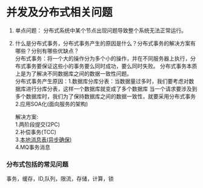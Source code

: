 # 并发及分布式相关问题
1. 单点问题： 分布式系统中某个节点出现问题导致整个系统无法正常运行。

2. 什么是分布式事务，分布式事务产生的原因是什么？分布式事务的解决方案有哪些？分别有哪些优缺点？   
    分布式事务：将一个大的操作分为多个小的操作，并在不同服务器上执行，分布式事务要保证这些小的事务要么同时成功，要么同时失败。
    分布式事务本质上是为了解决不同数据库之间的数据一致性问题。  
    分布式事务产生原因：1.数据库分库分表：当数据量过多时，我们要考虑对数据库进行分库分表，这样一个数据库就变成了多个数据库
    当一个请求要涉及到多个数据库时，我们为了保持数据库之间的数据一致性，就要采用分布式事务  
    2.应用SOA化(面向服务的架构)
    
    解决方案:   
     1.两阶段提交(2PC)  
     2.补偿事务(TCC)    
     3.[本地消息表(异步确保)]()    
     4.MQ事务消息  
     
### 分布式包括的常见问题
事务，缓存，ID,队列，限流，存储，计算，锁